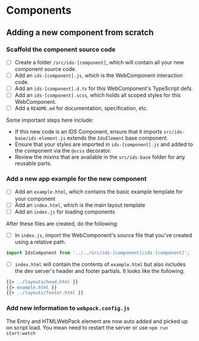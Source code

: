 # Components

## Adding a new component from scratch

### Scaffold the component source code

- [ ] Create a folder `/src/ids-[component]`, which will contain all your new component source code.
- [ ] Add an `ids-[component].js`, which is the WebComponent interaction code.
- [ ] Add an `ids-[component].d.ts` for this WebComponent's TypeScript defs.
- [ ] Add an `ids-[component].scss`, which holds all scoped styles for this WebComponent.
- [ ] Add a `README.md` for documentation, specification, etc.

Some important steps here include:

- If this new code is an IDS Component, ensure that it imports `src/ids-base/ids-element.js` extends the `IdsElement` base component.
- Ensure that your styles are imported in `ids-[component].js` and added to the component via the `@scss` decorator.
- Review the mixins that are available in the `src/ids-base` folder for any reusable parts.

### Add a new app example for the new component

- [ ] Add an `example.html`, which contains the basic example template for your component
- [ ] Add an `index.html`, which is the main layout template
- [ ] Add an `index.js` for loading components

After these files are created, do the following:

- [ ] In `index.js`, import the WebComponent's source file that you've created using a relative path.

```js
import IdsComponent from '../../src/ids-[component]/ids-[component]';
```

- [ ] `index.html` will contain the contents of `example.html` but also includes the dev server's header and footer partials.  It looks like the following:

```handlebars
{{> ../layouts/head.html }}
{{> example.html }}
{{> ../layouts/footer.html }}
```

### Add new information to `webpack.config.js`

The Entry and HTMLWebPack element are now auto added and picked up on script load. You mean need to restart the server or use `npm run start:watch`
